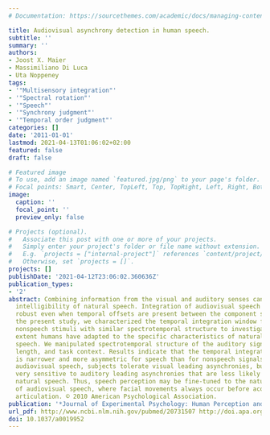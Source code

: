 ```yaml
---
# Documentation: https://sourcethemes.com/academic/docs/managing-content/

title: Audiovisual asynchrony detection in human speech.
subtitle: ''
summary: ''
authors:
- Joost X. Maier
- Massimiliano Di Luca
- Uta Noppeney
tags:
- '"Multisensory integration"'
- '"Spectral rotation"'
- '"Speech"'
- '"Synchrony judgment"'
- '"Temporal order judgment"'
categories: []
date: '2011-01-01'
lastmod: 2021-04-13T01:06:02+02:00
featured: false
draft: false

# Featured image
# To use, add an image named `featured.jpg/png` to your page's folder.
# Focal points: Smart, Center, TopLeft, Top, TopRight, Left, Right, BottomLeft, Bottom, BottomRight.
image:
  caption: ''
  focal_point: ''
  preview_only: false

# Projects (optional).
#   Associate this post with one or more of your projects.
#   Simply enter your project's folder or file name without extension.
#   E.g. `projects = ["internal-project"]` references `content/project/deep-learning/index.md`.
#   Otherwise, set `projects = []`.
projects: []
publishDate: '2021-04-12T23:06:02.360636Z'
publication_types:
- '2'
abstract: Combining information from the visual and auditory senses can greatly enhance
  intelligibility of natural speech. Integration of audiovisual speech signals is
  robust even when temporal offsets are present between the component signals. In
  the present study, we characterized the temporal integration window for speech and
  nonspeech stimuli with similar spectrotemporal structure to investigate to what
  extent humans have adapted to the specific characteristics of natural audiovisual
  speech. We manipulated spectrotemporal structure of the auditory signal, stimulus
  length, and task context. Results indicate that the temporal integration window
  is narrower and more asymmetric for speech than for nonspeech signals. When perceiving
  audiovisual speech, subjects tolerate visual leading asynchronies, but are nevertheless
  very sensitive to auditory leading asynchronies that are less likely to occur in
  natural speech. Thus, speech perception may be fine-tuned to the natural statistics
  of audiovisual speech, where facial movements always occur before acoustic speech
  articulation. © 2010 American Psychological Association.
publication: '*Journal of Experimental Psychology: Human Perception and Performance*'
url_pdf: http://www.ncbi.nlm.nih.gov/pubmed/20731507 http://doi.apa.org/getdoi.cfm?doi=10.1037/a0019952
doi: 10.1037/a0019952
---
```

